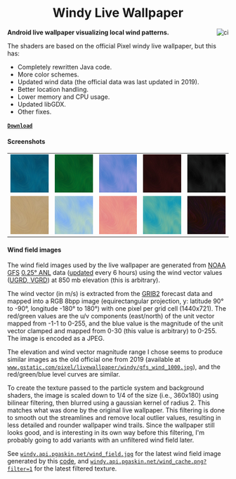 <h1 align="center">Windy Live Wallpaper</h1>

<a href="https://github.com/pgaskin/windy/actions/workflows/ci.yml"><img align="right" src="https://github.com/pgaskin/windy/actions/workflows/ci.yml/badge.svg" alt="ci"></a>

**Android live wallpaper visualizing local wind patterns.**

The shaders are based on the official Pixel windy live wallpaper, but this has:

- Completely rewritten Java code.
- More color schemes.
- Updated wind data (the official data was last updated in 2019).
- Better location handling.
- Lower memory and CPU usage.
- Updated libGDX.
- Other fixes.

[**`Download`**](https://github.com/pgaskin/windy/releases/latest)

#### Screenshots

<table><tbody><tr>
<td><img src="app/src/main/res/drawable/windy_blue.jpg"></td>
<td><img src="app/src/main/res/drawable/windy_green.jpg"></td>
<td><img src="app/src/main/res/drawable/windy_blush.jpg"></td>
<td><img src="app/src/main/res/drawable/windy_maroon.jpg"></td>
<td><img src="app/src/main/res/drawable/windy_midnight.jpg"></td>
</tr><tr>
<td><img src="app/src/main/res/drawable/windy_sepia.jpg"></td>
<td><img src="app/src/main/res/drawable/windy_skybluewhirled.jpg"></td>
<td><img src="app/src/main/res/drawable/windy_sunsetwhirled.jpg"></td>
<td><img src="app/src/main/res/drawable/windy_turquoisewhirled.jpg"></td>
<td><img src="app/src/main/res/drawable/windy_sparkwhirled.jpg"></td>
</tr></tbody></table>

#### Wind field images

The wind field images used by the live wallpaper are generated from [NOAA GFS](https://www.ncei.noaa.gov/products/weather-climate-models/global-forecast) [0.25° ANL](https://www.nco.ncep.noaa.gov/pmb/products/gfs/) data ([updated](https://www.nco.ncep.noaa.gov/pmb/nwprod/prodstat/) every 6 hours) using the wind vector values ([UGRD, VGRD](https://origin.cpc.ncep.noaa.gov/products/wesley/wgrib2/wind_uv.html)) at 850 mb elevation (this is arbitrary).

The wind vector (in m/s) is extracted from the [GRIB2](https://www.nco.ncep.noaa.gov/pmb/docs/grib2/grib2_doc/) forecast data and mapped into a RGB 8bpp image (equirectangular projection, y: latitude 90° to -90°, longitude -180° to 180°) with one pixel per grid cell (1440x721). The red/green values are the u/v components (east/north) of the unit vector mapped from -1-1 to 0-255, and the blue value is the magnitude of the unit vector clamped and mapped from 0-30 (this value is arbitrary) to 0-255. The image is encoded as a JPEG.

The elevation and wind vector magnitude range I chose seems to produce similar images as the old official one from 2019 (available at [`www.gstatic.com/pixel/livewallpaper/windy/gfs_wind_1000.jpg`](https://www.gstatic.com/pixel/livewallpaper/windy/gfs_wind_1000.jpg)), and the red/green/blue level curves are similar.

To create the texture passed to the particle system and background shaders, the image is scaled down to 1/4 of the size (i.e., 360x180) using bilinear filtering, then blurred using a gaussian kernel of radius 2. This matches what was done by the original live wallpaper. This filtering is done to smooth out the streamlines and remove local outlier values, resulting in less detailed and rounder wallpaper wind trails. Since the wallpaper still looks good, and is interesting in its own way before this filtering, I'm probably going to add variants with an unfiltered wind field later.

See [`windy.api.pgaskin.net/wind_field.jpg`](https://windy.api.pgaskin.net/wind_field.jpg) for the latest wind field image generated by this [code](./api/windy.go), and [`windy.api.pgaskin.net/wind_cache.png?filter=1`](https://windy.api.pgaskin.net/wind_cache.png?filter=1) for the latest filtered texture.
